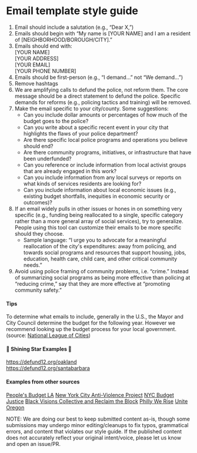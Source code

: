 # Email template style guide

1. Email should include a salutation (e.g., “Dear X,”)
2. Emails should begin with “My name is [YOUR NAME] and I am a resident of [NEIGHBORHOOD/BOROUGH/CITY].”
3. Emails should end with:\
[YOUR NAME]\
[YOUR ADDRESS]\
[YOUR EMAIL]\
[YOUR PHONE NUMBER]
4. Emails should be first-person (e.g., “I demand…” not “We demand…”)
5. Remove hashtags
6. We are amplifying calls to defund the police, not reform them. The core message should be a direct statement to defund the police. Specific demands for reforms (e.g., policing tactics and training) will be removed.
7. Make the email specific to your city/county. Some suggestions:
    - Can you include dollar amounts or percentages of how much of the budget goes to the police?
    - Can you write about a specific recent event in your city that highlights the flaws of your police department?
    - Are there specific local police programs and operations you believe should end?
    - Are there community programs, initiatives, or infrastructure that have been underfunded?
    - Can you reference or include information from local activist groups that are already engaged in this work?
    - Can you include information from any local surveys or reports on what kinds of services residents are looking for?
    - Can you include information about local economic issues (e.g., existing budget shortfalls, inequities in economic security or outcomes)?
8. If an email widely pulls in other issues or hones in on something very specific (e.g., funding being reallocated to a single, specific category rather than a more general array of social services), try to generalize. People using this tool can customize their emails to be more specific should they choose.
    - Sample language: “I urge you to advocate for a meaningful reallocation of the city's expenditures: away from policing, and towards social programs and resources that support housing, jobs, education, health care, child care, and other critical community needs.”
9. Avoid using police framing of community problems, i.e. “crime.” Instead of summarizing social programs as being more effective than policing at “reducing crime,” say that they are more effective at “promoting community safety.”

#### Tips
To determine what emails to include, generally in the U.S., the Mayor and City Council determine the budget for the following year. However we recommend looking up the budget process for your local government. (source: [National League of Cities](https://www.nlc.org/public-budgets))

#### 🌟 Shining Star Examples 🌟
https://defund12.org/oakland \
https://defund12.org/santabarbara

#### Examples from other sources
[People's Budget LA](https://peoplesbudgetla.com/actions/)
[New York City Anti-Violence Project](https://avp.org/avp-demands-divestment-from-policing-and-investment-in-services-for-lgbtq-and-hiv-affected-survivors/)
[NYC Budget Justice](https://www.changethenypd.org/nycbudgetjustice)
[Black Visions Collective and Reclaim the Block](https://secure.everyaction.com/eR7GA7oz70GL8doBq19LrA2)
[Philly We Rise](http://phillywerise.com/defundpolice/)
[Unite Oregon](https://www.uniteoregon.org/defund_ppb_special_units)

NOTE: We are doing our best to keep submitted content as-is, though some submissions may undergo minor editing/cleanups to fix typos, grammatical errors, and content that violates our style guide. If the published content does not accurately reflect your original intent/voice, please let us know and open an issue/PR.


